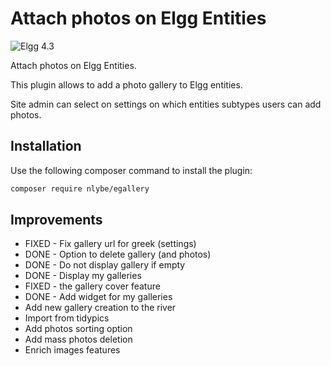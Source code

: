 # Attach photos on Elgg Entities

![Elgg 4.3](https://img.shields.io/badge/Elgg-4.3-orange.svg?style=flat-square)

Attach photos on Elgg Entities.

This plugin allows to add a photo gallery to Elgg entities.

Site admin can select on settings on which entities subtypes users can add photos.

## Installation

Use the following composer command to install the plugin:

```bash
composer require nlybe/egallery
```

## Improvements

- FIXED - Fix gallery url for greek (settings)
- DONE - Option to delete gallery (and photos)
- DONE - Do not display gallery if empty
- DONE - Display my galleries
- FIXED - the gallery cover feature
- DONE - Add widget for my galleries
- Add new gallery creation to the river
- Import from tidypics
- Add photos sorting option
- Add mass photos deletion
- Enrich images features